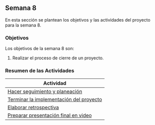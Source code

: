 ## Semana 8

En esta sección se plantean los objetivos y las actividades del proyecto para la semana 8.

### Objetivos

Los objetivos de la semana 8 son:

1. Realizar el proceso de cierre de un proyecto.

### Resumen de las Actividades

| Actividad                                                |
| -------------------------------------------------------- |
| [Hacer seguimiento y planeación ](s8_syp)                |
| [Terminar la implementación del proyecto ](s8_terminar)  |
| [Elaborar retrospectiva ](s8_retrospectiva)              |
| [Preparar presentación final en video ](s8_presentacion) |
